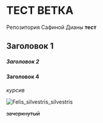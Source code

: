 # ТЕСТ ВЕТКА

Репозитория Сафиной Дианы
__тест__
## Заголовок 1 


##### Заголовок 2 


#### Заголовок 4 
_курсив_

![Felis_silvestris_silvestris](https://github.com/user-attachments/assets/656f3622-0e69-47cd-ab82-0507194b0e79)



~~зачеркнутый~~

